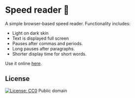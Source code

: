 # Speed reader 📖

A simple browser-based speed reader. Functionality includes:

* Light on dark skin
* Text is displayed full screen
* Pauses after commas and periods.
* Long pauses after paragraphs.
* Shorter display time for short words.

Use it online [here](https://speedreader.ylhyra.is/).

## License

[![License: CC0](https://img.shields.io/badge/License-CC0-lightgrey.svg)](http://creativecommons.org/publicdomain/zero/1.0/) Public domain